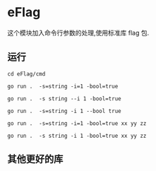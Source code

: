 # eFlag

这个模块加入命令行参数的处理,使用标准库 flag 包.

## 运行
```
cd eFlag/cmd

go run .  -s=string -i=1 -bool=true

go run .  -s string --i 1 -bool=true

go run .  -s=string -i 1 --bool true

go run .  -s=string -i=1 -bool=true xx yy zz

go run .  -s string -i 1 -bool=true xx yy zz
```

## 其他更好的库

